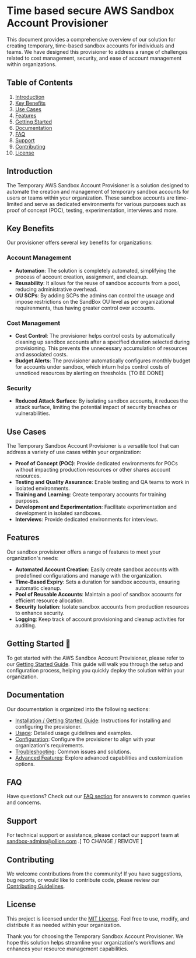 

# Time based secure AWS Sandbox Account Provisioner

This document provides a comprehensive overview of our solution for creating temporary, time-based sandbox accounts for individuals and teams. We have designed this provisioner to address a range of challenges related to cost management, security, and ease of account management within organizations.

## Table of Contents
1. [Introduction](#introduction)
2. [Key Benefits](#key-benefits)
3. [Use Cases](#use-cases)
4. [Features](#features)
5. [Getting Started](#getting-started)
6. [Documentation](#documentation)
7. [FAQ](#faq)
8. [Support](#support)
9. [Contributing](#contributing)
10. [License](#license)

## Introduction

The Temporary AWS Sandbox Account Provisioner is a solution designed to automate the creation and management of temporary sandbox accounts for users or teams within your organization. These sandbox accounts are time-limited and serve as dedicated environments for various purposes such as proof of concept (POC), testing, experimentation, interviews and more.

## Key Benefits

Our provisioner offers several key benefits for organizations:

### Account Management
- **Automation**: The solution is completely automated, simplifying the process of account creation, assignment, and cleanup.
- **Reusability**: It allows for the reuse of sandbox accounts from a pool, reducing administrative overhead.
- **OU SCPs**: By adding SCPs the admins can control the usuage and impose restrictions on the SandBox OU level as per organizational requirenments, thus having greater control over accounts.

### Cost Management
- **Cost Control**: The provisioner helps control costs by automatically cleaning up sandbox accounts after a specified duration selected during provisioning. This prevents the unnecessary accumulation of resources and associated costs.
- **Budget Alerts**: The provisioner automatically configures monthly budget for accounts under sandbox, which inturn helps control costs of unnoticed resources by alerting on thresholds. [TO BE DONE]

### Security
- **Reduced Attack Surface**: By isolating sandbox accounts, it reduces the attack surface, limiting the potential impact of security breaches or vulnerabilities.


## Use Cases

The Temporary Sandbox Account Provisioner is a versatile tool that can address a variety of use cases within your organization:

- **Proof of Concept (POC)**: Provide dedicated environments for POCs without impacting production resources or other shares account resources.
- **Testing and Quality Assurance**: Enable testing and QA teams to work in isolated environments.
- **Training and Learning**: Create temporary accounts for training purposes.
- **Development and Experimentation**: Facilitate experimentation and development in isolated sandboxes.
- **Interviews**: Provide dedicated environments for interviews.

## Features

Our sandbox provisioner offers a range of features to meet your organization's needs:

- **Automated Account Creation**: Easily create sandbox accounts with predefined configurations and manage with the organization.
- **Time-Based Expiry**: Sets a duration for sandbox accounts, ensuring automatic cleanup.
- **Pool of Reusable Accounts**: Maintain a pool of sandbox accounts for efficient resource allocation.
- **Security Isolation**: Isolate sandbox accounts from production resources to enhance security.
- **Logging**: Keep track of account provisioning and cleanup activities for auditing.

## Getting Started 🚀

To get started with the AWS Sandbox Account Provisioner, please refer to our [Getting Started Guide](GETTING_STARTED.md). This guide will walk you through the setup and configuration process, helping you quickly deploy the solution within your organization.

## Documentation

Our documentation is organized into the following sections:

- [Installation / Getting Started Guide](GETTING_STARTED.md): Instructions for installing and configuring the provisioner.
- [Usage](USAGE.md): Detailed usage guidelines and examples.
- [Configuration](configuration.md): Configure the provisioner to align with your organization's requirements.
- [Troubleshooting](troubleshooting.md): Common issues and solutions.
- [Advanced Features](advanced-features.md): Explore advanced capabilities and customization options.

## FAQ

Have questions? Check out our [FAQ section](faq.md) for answers to common queries and concerns.

## Support

For technical support or assistance, please contact our support team at sandbox-admins@ollion.com .[ TO CHANGE / REMOVE ]

## Contributing

We welcome contributions from the community! If you have suggestions, bug reports, or would like to contribute code, please review our [Contributing Guidelines](contributing.md).

## License

This project is licensed under the [MIT License](LICENSE). Feel free to use, modify, and distribute it as needed within your organization.

Thank you for choosing the Temporary Sandbox Account Provisioner. We hope this solution helps streamline your organization's workflows and enhances your resource management capabilities.

